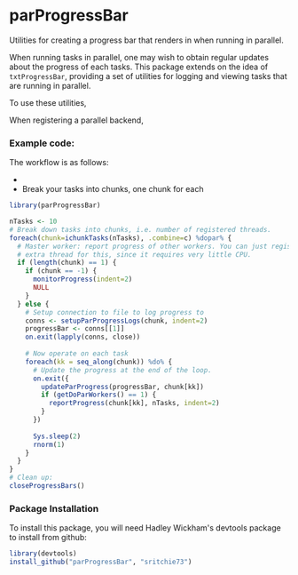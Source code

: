 parProgressBar
==============

Utilities for creating a progress bar that renders in when running in parallel.

When running tasks in parallel, one may wish to obtain regular updates about the progress of each tasks. This package extends on the idea of `txtProgressBar`, providing a set of utilities for logging and viewing tasks that are running in parallel.

To use these utilities, 

When registering a parallel backend, 


### Example code:



The workflow is as follows:
 
  - 
  - Break your tasks into chunks, one chunk for each

```R
library(parProgressBar)

nTasks <- 10
# Break down tasks into chunks, i.e. number of registered threads.
foreach(chunk=ichunkTasks(nTasks), .combine=c) %dopar% {
  # Master worker: report progress of other workers. You can just register an
  # extra thread for this, since it requires very little CPU.
  if (length(chunk) == 1) {
    if (chunk == -1) {
      monitorProgress(indent=2)
      NULL
    }
  } else {
    # Setup connection to file to log progress to
    conns <- setupParProgressLogs(chunk, indent=2)
    progressBar <- conns[[1]]
    on.exit(lapply(conns, close))
    
    # Now operate on each task
    foreach(kk = seq_along(chunk)) %do% {
      # Update the progress at the end of the loop.
      on.exit({
        updateParProgress(progressBar, chunk[kk])
        if (getDoParWorkers() == 1) {
          reportProgress(chunk[kk], nTasks, indent=2)
        }
      })
      
      Sys.sleep(2)
      rnorm(1)
    }
  }
}
# Clean up:
closeProgressBars()
```

### Package Installation

To install this package, you will need Hadley Wickham's devtools package to install from github:

```R
library(devtools)
install_github("parProgressBar", "sritchie73")
```
